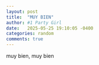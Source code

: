 ```yaml
---
layout: post
title:  "MUY BIEN"
author: #1 Party Girl
date:   2025-05-25 19:10:05 -0400
categories: random
comments: true
---
```


muy bien, muy bien
